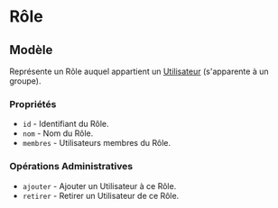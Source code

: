 # Rôle

## Modèle

Représente un Rôle auquel appartient un [Utilisateur](Utilisateur.md) (s'apparente à un groupe).

### Propriétés

 * `id` - Identifiant du Rôle.
 * `nom` - Nom du Rôle.
 * `membres` - Utilisateurs membres du Rôle.

### Opérations Administratives

 * `ajouter` - Ajouter un Utilisateur à ce Rôle.
 * `retirer` - Retirer un Utilisateur de ce Rôle.